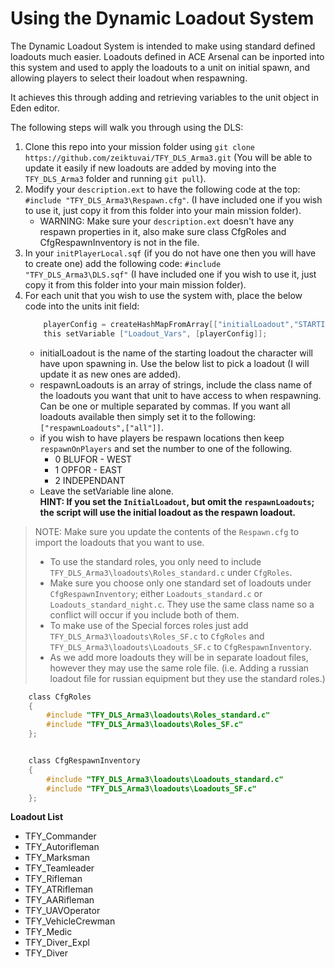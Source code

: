 # Using the Dynamic Loadout System

The Dynamic Loadout System is intended to make using standard defined loadouts much easier.  Loadouts defined in ACE Arsenal can be inported into this system and used to apply the loadouts to a unit on initial spawn, and allowing players to select their loadout when respawning.

It achieves this through adding and retrieving variables to the unit object in Eden editor.

The following steps will walk you through using the DLS:

1. Clone this repo into your mission folder using `git clone https://github.com/zeiktuvai/TFY_DLS_Arma3.git` (You will be able to update it easily if new loadouts are added by moving into the `TFY_DLS_Arma3` folder and running `git pull`).
2. Modify your `description.ext` to have the following code at the top: `#include "TFY_DLS_Arma3\Respawn.cfg"`.  (I have included one if you wish to use it, just copy it from this folder into your main mission folder).
    - WARNING: Make sure your `description.ext` doesn't have any respawn properties in it, also make sure class CfgRoles and CfgRespawnInventory is not in the file.
3. In your `initPlayerLocal.sqf` (if you do not have one then you will have to create one) add the following code: `#include "TFY_DLS_Arma3\DLS.sqf"` (I have included one if you wish to use it, just copy it from this folder into your main mission folder).
4. For each unit that you wish to use the system with, place the below code into the units init field:
    ```c
        playerConfig = createHashMapFromArray[["initialLoadout","STARTING LOADOUT"],["respawnLoadouts",["RESPAWN","LOADOUTS"]],["respawnOnPlayers",0]];
        this setVariable ["Loadout_Vars", [playerConfig]];                
    ```
    - initialLoadout is the name of the starting loadout the character will have upon spawning in.  Use the below list to pick a loadout (I will update it as new ones are added).
    - respawnLoadouts is an array of strings, include the class name of the loadouts you want that unit to have access to when respawning. Can be one or multiple separated by commas.  If you want all loadouts available then simply set it to the following: `["respawnLoadouts",["all"]]`.
    - if you wish to have players be respawn locations then keep `respawnOnPlayers` and set the number to one of the following.
        - 0 BLUFOR - WEST
        - 1 OPFOR - EAST
        - 2 INDEPENDANT
    - Leave the setVariable line alone.  
    **HINT: If you set the `InitialLoadout`, but omit the `respawnLoadouts`; the script will use the initial loadout as the respawn loadout.**

> NOTE: Make sure you update the contents of the `Respawn.cfg` to import the loadouts that you want to use.
>  - To use the standard roles, you only need to include `TFY_DLS_Arma3\loadouts\Roles_standard.c` under `CfgRoles`.
>  - Make sure you choose only one standard set of loadouts under `CfgRespawnInventory`; either `Loadouts_standard.c` or `Loadouts_standard_night.c`. They use the same class name so a conflict will occur if you include both of them.
>  - To make use of the Special forces roles just add `TFY_DLS_Arma3\loadouts\Roles_SF.c` to `CfgRoles` and `TFY_DLS_Arma3\loadouts\Loadouts_SF.c` to `CfgRespawnInventory`.
>  - As we add more loadouts they will be in separate loadout files, however they may use the same role file.  (i.e. Adding a russian loadout file for russian equipment but they use the standard roles.)

```c
    class CfgRoles
    {
        #include "TFY_DLS_Arma3\loadouts\Roles_standard.c"
        #include "TFY_DLS_Arma3\loadouts\Roles_SF.c"
    };


    class CfgRespawnInventory
    {
        #include "TFY_DLS_Arma3\loadouts\Loadouts_standard.c"
        #include "TFY_DLS_Arma3\loadouts\Loadouts_SF.c"
    };
```

**Loadout List**

- TFY_Commander
- TFY_Autorifleman
- TFY_Marksman
- TFY_Teamleader
- TFY_Rifleman
- TFY_ATRifleman
- TFY_AARifleman
- TFY_UAVOperator
- TFY_VehicleCrewman
- TFY_Medic
- TFY_Diver_Expl
- TFY_Diver
